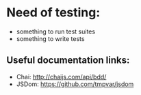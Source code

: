 # Need of testing:

- something to run test suites
- something to write tests

## Useful documentation links:

- Chai: <http://chaijs.com/api/bdd/>
- JSDom: <https://github.com/tmpvar/jsdom>
